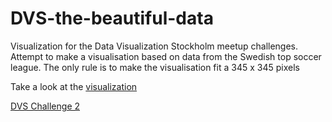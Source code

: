 # DVS-the-beautiful-data
Visualization for the Data Visualization Stockholm meetup challenges. Attempt to make a visualisation based  on data from the Swedish top soccer league. The only rule is to make the visualisation fit a 345 x 345 pixels

Take a look at the [visualization](https://imjhonny.github.io/DVS-the-beautiful-data/)

[DVS Challenge 2](https://github.com/Dataviz-Stockholm/challenges)

